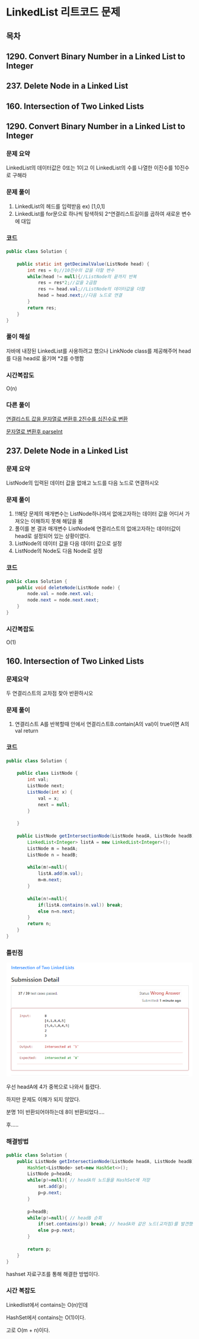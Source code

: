 # LinkedList 리트코드 문제

## 목차
## 1290. Convert Binary Number in a Linked List to Integer
## 237. Delete Node in a Linked List
## 160. Intersection of Two Linked Lists




## 1290. Convert Binary Number in a Linked List to Integer

### 문제 요약
LinkedList의 데이터값은 0또는 1이고 이 LinkedList의 수를 나열한 이진수를 10진수로 구해라

### 문제 풀이
1. LinkedList의 헤드를 입력받음 ex) [1,0,1]
2. LinkedList를 for문으로 하나씩 탐색하되 2^연결리스트길이를 곱하여 새로운 변수에 대입


### 코드
```java
public class Solution {

    public static int getDecimalValue(ListNode head) {
        int res = 0;//10진수의 값을 더할 변수
        while(head != null){//ListNode의 끝까지 반복
            res = res*2;//값을 2곱함
            res += head.val;//ListNode의 데이터값을 더함
            head = head.next;//다음 노드로 연결
        }
        return res;
    }
}
```

### 풀이 해설
자바에 내장된 LinkedList를 사용하려고 했으나 LinkNode class를 제공해주어 head를 다음 head로 옮기며 *2를 수행함

### 시간복잡도
O(n)

### 다른 풀이
[연결리스트 값을 문자열로 변환후 2진수를 십진수로 변환](https://jaime-note.tistory.com/168)

[문자열로 변환후 parseInt](https://leetcode.com/problems/convert-binary-number-in-a-linked-list-to-integer/discuss/1739116/linkes-list-easy-to-understanding)



## 237. Delete Node in a Linked List

### 문제 요약
ListNode의 입력된 데이터 값을 없애고 노드를 다음 노드로 연결하시오

### 문제 풀이
1. !!해당 문제의 매개변수는 ListNode하나여서 없애고자하는 데이터 값을 어디서 가져오는 이해하지 못해 해답을 봄
2. 풀이를 본 결과 매개변수 ListNode에 연결리스트의 없애고자하는 데이터값이 head로 설정되어 있는 상황이였다.
3. ListNode의 데이터 값을 다음 데이터 값으로 설정
4. ListNode의 Node도 다음 Node로 설정

### 코드
```java
public class Solution {
    public void deleteNode(ListNode node) {
        node.val = node.next.val;
        node.next = node.next.next;
    }
}
```

### 시간복잡도
O(1)



## 160. Intersection of Two Linked Lists

### 문제요약
두 연결리스트의 교차점 찾아 반환하시오

### 문제 풀이
1. 연결리스트 A를 반복할때 안에서 연결리스트B.contain(A의 val)이  true이면 A의 val return

### 코드
```java
public class Solution {

    public class ListNode {
        int val;
        ListNode next;
        ListNode(int x) {
            val = x;
            next = null;
        }

    }

    public ListNode getIntersectionNode(ListNode headA, ListNode headB) {
        LinkedList<Integer> listA = new LinkedList<Integer>();
        ListNode m = headA;
        ListNode n = headB;

        while(m!=null){
            listA.add(m.val);
            m=m.next;
        }

        while(n!=null){
            if(listA.contains(n.val)) break;
            else n=n.next;
        }
        return n;
    }
}
```

### 틀린점
![wrongcase](asset/wrongcase.PNG)

우선 headA에 4가 중복으로 나와서 틀렸다.

하지만 문제도 이해가 되지 않았다.

분명 1이 반환되어야하는데 8이 반환되었다....

후.....

### 해결방법
```java
public class Solution {
    public ListNode getIntersectionNode(ListNode headA, ListNode headB) { 
        HashSet<ListNode> set=new HashSet<>();
        ListNode p=headA;
        while(p!=null){ // headA의 노드들을 HashSet에 저장
            set.add(p);
            p=p.next;
        }
        
        p=headB;
        while(p!=null){ // headB 순회
            if(set.contains(p)) break; // headA와 같은 노드(교차점)를 발견했다면
            else p=p.next;
        }
        
        return p;
    }
}
```
hashset 자료구조를 통해 해결한 방법이다.


### 시간 복잡도
Linkedlist에서 contains는 O(n)인데

HashSet에서 contains는 O(1)이다.

고로 O(m + n)이다.
